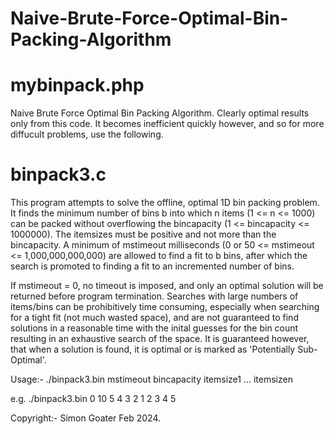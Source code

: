 # Naive-Brute-Force-Optimal-Bin-Packing-Algorithm

mybinpack.php
=============
 
Naive Brute Force Optimal Bin Packing Algorithm. Clearly optimal results only from this code. It becomes inefficient quickly however, and so for more diffucult problems, use the following.

binpack3.c
==========

This program attempts to solve the offline, optimal 1D bin packing problem. It finds the minimum number of bins b into which n items (1 <= n <= 1000) can be packed without overflowing the bincapacity (1 <= bincapacity <= 1000000). The itemsizes must be positive and not more than the bincapacity. A minimum of mstimeout milliseconds (0 or 50 <= mstimeout <= 1,000,000,000,000) are allowed to find a fit to b bins, after which the search is promoted to finding a fit to an incremented number of bins. 

If mstimeout = 0, no timeout is imposed, and only an optimal solution will be returned before program termination. Searches with large numbers of items/bins can be prohibitively time consuming, especially when searching for a tight fit (not much wasted space), and are not guaranteed to find solutions in a reasonable time with the inital guesses for the bin count resulting in an exhaustive search of the space. It is guaranteed however, that when a solution is found, it is optimal or is marked as 'Potentially Sub-Optimal'.

Usage:- ./binpack3.bin mstimeout bincapacity itemsize1 ... itemsizen

e.g. ./binpack3.bin 0 10 5 4 3 2 1 2 3 4 5

Copyright:- Simon Goater Feb 2024.

